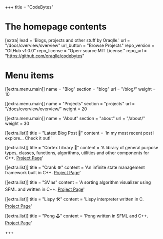 +++
title = "CodeBytes"


# The homepage contents
[extra]
lead = 'Blogs, projects and other stuff by Oraqlle.'
url = "/docs/overview/overview"
url_button = "Browse Projects"
repo_version = "GitHub v1.0.0"
repo_license = "Open-source MIT License."
repo_url = "https://github.com/oraqlle/codebytes"

# Menu items

[[extra.menu.main]]
name = "Blog"
section = "blog"
url = "/blog/"
weight = 10

[[extra.menu.main]]
name = "Projects"
section = "projects"
url = "/docs/overview/overview/"
weight = 20

[[extra.menu.main]]
name = "About"
section = "about"
url = "/about/"
weight = 30

[[extra.list]]
title = "Latest Blog Post 📖"
content = 'In my most recent post I explore... Check it out!'

[[extra.list]]
title = "Cortex Library 🚀"
content = 'A library of general purpose types, classes, functions, algorithms, utilities and other components for C++. <a href="https://codebytes.netlify.app/docs/projects/cortexlib/">Project Page</a>'

[[extra.list]]
title = "Crank ⚙️"
content = 'An infinite state management framework built in C++. <a href="https://codebytes.netlify.app/docs/projects/crank/">Project Page</a>'

[[extra.list]]
title = "SV 📊"
content = 'A sorting algorithm visualizer using SFML and written in C++. <a href="https://codebytes.netlify.app/docs/projects/sv">Project Page</a>'

[[extra.list]]
title = "Lispy 🛠️"
content = 'Lispy interpreter written in C. <a href="https://codebytes.netlify.app/docs/projects/lispy-c">Project Page</a>'

[[extra.list]]
title = "Pong 🕹️"
content = 'Pong written in SFML and C++. <a href="https://codebytes.netlify.app/docs/projects/pong">Project Page</a>'

+++
